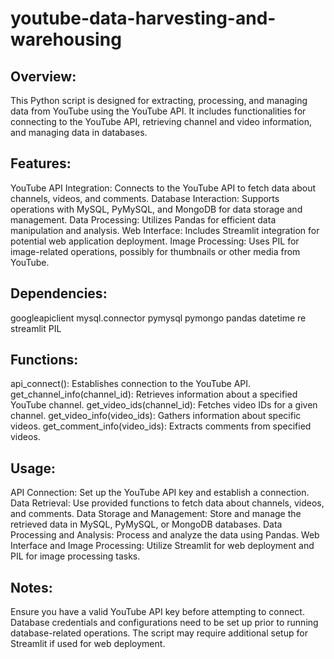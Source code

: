 # youtube-data-harvesting-and-warehousing

## Overview:
This Python script is designed for extracting, processing, and managing data from YouTube using the YouTube API. 
It includes functionalities for connecting to the YouTube API, retrieving channel and video information, and managing data in databases.

## Features:
YouTube API Integration: Connects to the YouTube API to fetch data about channels, videos, and comments.
Database Interaction: Supports operations with MySQL, PyMySQL, and MongoDB for data storage and management.
Data Processing: Utilizes Pandas for efficient data manipulation and analysis.
Web Interface: Includes Streamlit integration for potential web application deployment.
Image Processing: Uses PIL for image-related operations, possibly for thumbnails or other media from YouTube.

## Dependencies:
googleapiclient
mysql.connector
pymysql
pymongo
pandas
datetime
re
streamlit
PIL

## Functions:
api_connect(): Establishes connection to the YouTube API.
get_channel_info(channel_id): Retrieves information about a specified YouTube channel.
get_video_ids(channel_id): Fetches video IDs for a given channel.
get_video_info(video_ids): Gathers information about specific videos.
get_comment_info(video_ids): Extracts comments from specified videos.

## Usage:
API Connection: Set up the YouTube API key and establish a connection.
Data Retrieval: Use provided functions to fetch data about channels, videos, and comments.
Data Storage and Management: Store and manage the retrieved data in MySQL, PyMySQL, or MongoDB databases.
Data Processing and Analysis: Process and analyze the data using Pandas.
Web Interface and Image Processing: Utilize Streamlit for web deployment and PIL for image processing tasks.

## Notes:
Ensure you have a valid YouTube API key before attempting to connect.
Database credentials and configurations need to be set up prior to running database-related operations.
The script may require additional setup for Streamlit if used for web deployment.
